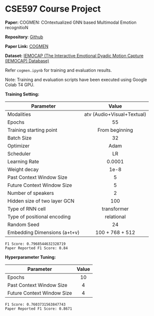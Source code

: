 # CSE597 Course Project

**Paper:** COGMEN: COntextualized GNN based Multimodal Emotion recognitioN

**Repository**: [Github](https://github.com/exploration-lab/cogmen)

**Paper Link:** [COGMEN](https://paperswithcode.com/paper/cogmen-contextualized-gnn-based-multimodal)

**Dataset:** [IEMOCAP (The Interactive Emotional Dyadic Motion Capture (IEMOCAP) Database)](https://paperswithcode.com/dataset/iemocap)

Refer `cogmen.ipynb` for training and evaluation results.

Note: Training and evaluation scripts have been executed using Google Colab T4 GPU.

**Training Setting:**

| Parameter     | Value         |
| ------------- |:-------------:|
| Modalities    | atv (Audio+Visual+Textual) |
| Epochs    | 55 |
| Training starting point      | From beginning      |
| Batch Size  | 32      |
| Optimizer  | Adam      |
| Scheduler  | LR      |
| Learning Rate  | 0.0001      |
| Weight decay  | 1e-8      |
| Past Context Window Size  | 5      |
| Future Context Window Size  | 5      |
| Number of speakers  | 2      |
| Hidden size of two layer GCN  | 100      |
| Type of RNN cell  | transformer      |
| Type of positional encoding  | relational      |
| Random Seed  | 24      |
| Embedding Dimensions (a+t+v)  | 100 + 768 + 512      |

    F1 Score: 0.7968544632328719
    Paper Reported F1 Score: 0.84

**Hyperparameter Tuning:**

| Parameter     | Value         |
| ------------- |:-------------:|
| Epochs    | 10 |
| Past Context Window Size  | 4      |
| Future Context Window Size  | 4      |

    F1 Score: 0.7603731563847743
    Paper Reported F1 Score: 0.8671
